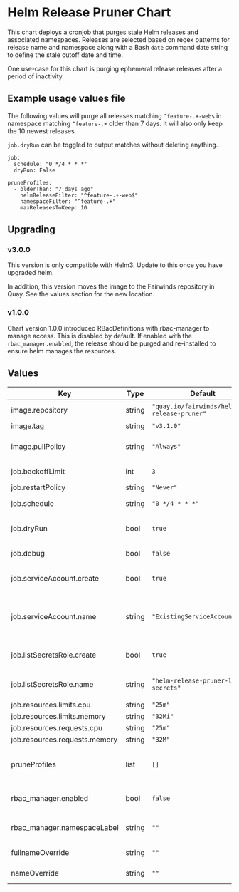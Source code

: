 # Helm Release Pruner Chart

This chart deploys a cronjob that purges stale Helm releases and associated namespaces. Releases are selected based on regex patterns for release name and namespace along with a Bash `date` command date string to define the stale cutoff date and time.

One use-case for this chart is purging ephemeral release releases after a period of inactivity.

## Example usage values file

The following values will purge all releases matching `^feature-.+-web$`
in namespace matching `^feature-.+` older than 7 days. It will also only
keep the 10 newest releases.

`job.dryRun` can be toggled to output matches without deleting anything.

```
job:
  schedule: "0 */4 * * *"
  dryRun: False

pruneProfiles:
  - olderThan: "7 days ago"
    helmReleaseFilter: "^feature-.+-web$"
    namespaceFilter: "^feature-.+"
    maxReleasesToKeep: 10
```

## Upgrading

### v3.0.0

This version is only compatible with Helm3. Update to this once you have upgraded helm.

In addition, this version moves the image to the Fairwinds repository in Quay. See the values section for the new location.

### v1.0.0

Chart version 1.0.0 introduced RBacDefinitions with rbac-manager to manage access.  This is disabled by default.  If enabled with the `rbac_manager.enabled`, the release should be purged and re-installed to ensure helm manages the resources.

## Values

| Key | Type | Default | Description |
|-----|------|---------|-------------|
| image.repository | string | `"quay.io/fairwinds/helm-release-pruner"` | Repo for image that the job runs on |
| image.tag | string | `"v3.1.0"` | The image tag to use |
| image.pullPolicy | string | `"Always"` | The image pull policy. We do not recommend changing this |
| job.backoffLimit | int | `3` | The backoff limit for the job |
| job.restartPolicy | string | `"Never"` |  |
| job.schedule | string | `"0 */4 * * *"` | The schedule for the cronjob to run on |
| job.dryRun | bool | `true` | If true, will only log candidates for removal and not remove them |
| job.debug | bool | `false` | If true, will enable debug logging |
| job.serviceAccount.create | bool | `true` | If true, a service account will be created for the job to use |
| job.serviceAccount.name | string | `"ExistingServiceAccountName"` | The name of a pre-existing service account to use if job.serviceAccount.create is false |
| job.listSecretsRole.create | bool | `true` | If true, a cluster role will be created for the job to list helm releases |
| job.listSecretsRole.name | string | `"helm-release-pruner-list-secrets"` | Name of a cluster role granting list secrets permission |
| job.resources.limits.cpu | string | `"25m"` |  |
| job.resources.limits.memory | string | `"32Mi"` |  |
| job.resources.requests.cpu | string | `"25m"` |  |
| job.resources.requests.memory | string | `"32M"` |  |
| pruneProfiles | list | `[]` | Filters to use to find purge candidates. See example usage in values.yaml for details |
| rbac_manager.enabled | bool | `false` | If true, creates an RbacDefinition to manage access |
| rbac_manager.namespaceLabel | string | `""` | Label to match namespaces to grant access to |
| fullnameOverride | string | `""` | A template override for fullname |
| nameOverride | string | `""` | A template override for name |
